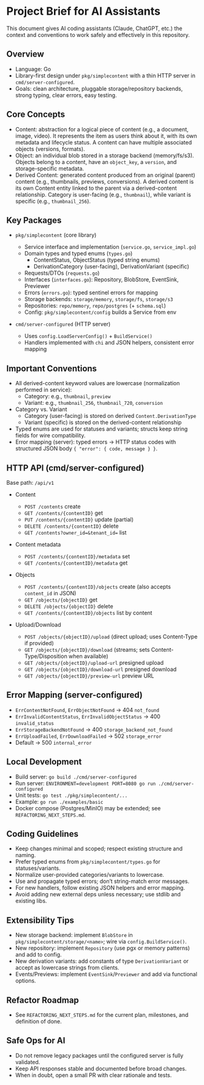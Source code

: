 # Project Brief for AI Assistants

This document gives AI coding assistants (Claude, ChatGPT, etc.) the context and conventions to work safely and effectively in this repository.

## Overview

- Language: Go
- Library-first design under `pkg/simplecontent` with a thin HTTP server in `cmd/server-configured`.
- Goals: clean architecture, pluggable storage/repository backends, strong typing, clear errors, easy testing.

## Core Concepts

- Content: abstraction for a logical piece of content (e.g., a document, image, video). It represents the item as users think about it, with its own metadata and lifecycle status. A content can have multiple associated objects (versions, formats).
- Object: an individual blob stored in a storage backend (memory/fs/s3). Objects belong to a content, have an `object_key`, a `version`, and storage-specific metadata.
- Derived Content: generated content produced from an original (parent) content (e.g., thumbnails, previews, conversions). A derived content is its own Content entity linked to the parent via a derived-content relationship. Category is user-facing (e.g., `thumbnail`), while variant is specific (e.g., `thumbnail_256`).

## Key Packages

- `pkg/simplecontent` (core library)
  - Service interface and implementation (`service.go`, `service_impl.go`)
  - Domain types and typed enums (`types.go`)
    - ContentStatus, ObjectStatus (typed string enums)
    - DerivationCategory (user-facing), DerivationVariant (specific)
  - Requests/DTOs (`requests.go`)
  - Interfaces (`interfaces.go`): Repository, BlobStore, EventSink, Previewer
  - Errors (`errors.go`): typed sentinel errors for mapping
  - Storage backends: `storage/memory`, `storage/fs`, `storage/s3`
  - Repositories: `repo/memory`, `repo/postgres` (+ `schema.sql`)
  - Config: `pkg/simplecontent/config` builds a Service from env

- `cmd/server-configured` (HTTP server)
  - Uses `config.LoadServerConfig()` + `BuildService()`
  - Handlers implemented with `chi` and JSON helpers, consistent error mapping

## Important Conventions

- All derived-content keyword values are lowercase (normalization performed in service):
  - Category: e.g., `thumbnail`, `preview`
  - Variant: e.g., `thumbnail_256`, `thumbnail_720`, `conversion`
- Category vs. Variant
  - Category (user-facing) is stored on derived `Content.DerivationType`
  - Variant (specific) is stored on the derived-content relationship
- Typed enums are used for statuses and variants; structs keep string fields for wire compatibility.
- Error mapping (server): typed errors → HTTP status codes with structured JSON body `{ "error": { code, message } }`.

## HTTP API (cmd/server-configured)

Base path: `/api/v1`

- Content
  - `POST /contents` create
  - `GET /contents/{contentID}` get
  - `PUT /contents/{contentID}` update (partial)
  - `DELETE /contents/{contentID}` delete
  - `GET /contents?owner_id=&tenant_id=` list

- Content metadata
  - `POST /contents/{contentID}/metadata` set
  - `GET /contents/{contentID}/metadata` get

- Objects
  - `POST /contents/{contentID}/objects` create (also accepts `content_id` in JSON)
  - `GET /objects/{objectID}` get
  - `DELETE /objects/{objectID}` delete
  - `GET /contents/{contentID}/objects` list by content

- Upload/Download
  - `POST /objects/{objectID}/upload` (direct upload; uses Content-Type if provided)
  - `GET /objects/{objectID}/download` (streams; sets Content-Type/Disposition when available)
  - `GET /objects/{objectID}/upload-url` presigned upload
  - `GET /objects/{objectID}/download-url` presigned download
  - `GET /objects/{objectID}/preview-url` preview URL

## Error Mapping (server-configured)

- `ErrContentNotFound`, `ErrObjectNotFound` → 404 `not_found`
- `ErrInvalidContentStatus`, `ErrInvalidObjectStatus` → 400 `invalid_status`
- `ErrStorageBackendNotFound` → 400 `storage_backend_not_found`
- `ErrUploadFailed`, `ErrDownloadFailed` → 502 `storage_error`
- Default → 500 `internal_error`

## Local Development

- Build server: `go build ./cmd/server-configured`
- Run server: `ENVIRONMENT=development PORT=8080 go run ./cmd/server-configured`
- Unit tests: `go test ./pkg/simplecontent/...`
- Example: `go run ./examples/basic`
- Docker compose (Postgres/MinIO) may be extended; see `REFACTORING_NEXT_STEPS.md`.

## Coding Guidelines

- Keep changes minimal and scoped; respect existing structure and naming.
- Prefer typed enums from `pkg/simplecontent/types.go` for statuses/variants.
- Normalize user-provided categories/variants to lowercase.
- Use and propagate typed errors; don’t string-match error messages.
- For new handlers, follow existing JSON helpers and error mapping.
- Avoid adding new external deps unless necessary; use stdlib and existing libs.

## Extensibility Tips

- New storage backend: implement `BlobStore` in `pkg/simplecontent/storage/<name>`; wire via `config.BuildService()`.
- New repository: implement `Repository` (use pgx or memory patterns) and add to config.
- New derivation variants: add constants of type `DerivationVariant` or accept as lowercase strings from clients.
- Events/Previews: implement `EventSink`/`Previewer` and add via functional options.

## Refactor Roadmap

- See `REFACTORING_NEXT_STEPS.md` for the current plan, milestones, and definition of done.

## Safe Ops for AI

- Do not remove legacy packages until the configured server is fully validated.
- Keep API responses stable and documented before broad changes.
- When in doubt, open a small PR with clear rationale and tests.
